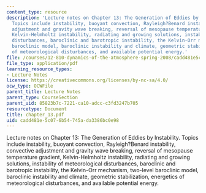 ```yaml
---
content_type: resource
description: 'Lecture notes on Chapter 13: The Generation of Eddies by Instability.
  Topics include instability, buoyant convection, Rayleigh?Benard instability, convective
  adjustment and gravity wave breaking, reversal of mesopause temperature gradient,
  Kelvin-Helmholtz instability, radiating and growing solutions, instability of meteorological
  disturbances, baroclinic and barotropic instability, the Kelvin-Orr mechanism, two-level
  baroclinic model, baroclinic instability and climate, geometric stabilization, energetics
  of meteorological disturbances, and available potential energy.'
file: /courses/12-810-dynamics-of-the-atmosphere-spring-2008/cadd481e5c076b54745ada3386bc0e98_chapter_13.pdf
file_type: application/pdf
learning_resource_types:
- Lecture Notes
license: https://creativecommons.org/licenses/by-nc-sa/4.0/
ocw_type: OCWFile
parent_title: Lecture Notes
parent_type: CourseSection
parent_uid: 85823b7c-7221-ca10-adcc-c3fd3247b705
resourcetype: Document
title: chapter_13.pdf
uid: cadd481e-5c07-6b54-745a-da3386bc0e98
---
```

Lecture notes on Chapter 13: The Generation of Eddies by Instability. Topics include instability, buoyant convection, Rayleigh?Benard instability, convective adjustment and gravity wave breaking, reversal of mesopause temperature gradient, Kelvin-Helmholtz instability, radiating and growing solutions, instability of meteorological disturbances, baroclinic and barotropic instability, the Kelvin-Orr mechanism, two-level baroclinic model, baroclinic instability and climate, geometric stabilization, energetics of meteorological disturbances, and available potential energy.